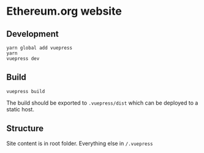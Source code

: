 # Ethereum.org website

## Development
```
yarn global add vuepress
yarn
vuepress dev
```

## Build
```
vuepress build
```

The build should be exported to `.vuepress/dist` which can be deployed to a static host.

## Structure

Site content is in root folder. Everything else in `/.vuepress`
